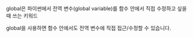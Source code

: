 global은 파이썬에서 전역 변수(global variable)를 함수 안에서 직접 수정하고 싶을 때 쓰는 키워드

global을 사용하면 함수 안에서도 전역 변수에 직접 접근/수정할 수 있습니다.